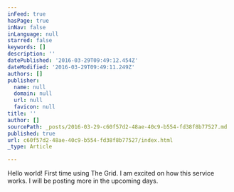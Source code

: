 ```yaml
---
inFeed: true
hasPage: true
inNav: false
inLanguage: null
starred: false
keywords: []
description: ''
datePublished: '2016-03-29T09:49:12.454Z'
dateModified: '2016-03-29T09:49:11.249Z'
authors: []
publisher:
  name: null
  domain: null
  url: null
  favicon: null
title: ''
author: []
sourcePath: _posts/2016-03-29-c60f57d2-48ae-40c9-b554-fd38f8b77527.md
published: true
url: c60f57d2-48ae-40c9-b554-fd38f8b77527/index.html
_type: Article

---
```

Hello world! First time using The Grid. I am excited on how this service works. I will be posting more in the upcoming days.